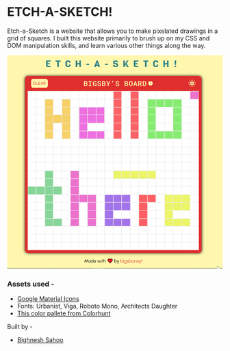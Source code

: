 # ETCH-A-SKETCH!

Etch-a-Sketch is a website that allows you to make pixelated drawings in a grid of squares. I built this website primarily to brush up on my CSS and DOM manipulation skills, and learn various other things along the way.

![etch-a-sketch preview](assets/etch-a-sketch.png)

### Assets used -
- [Google Material Icons](https://fonts.google.com/icons)
- Fonts: Urbanist, Viga, Roboto Mono, Architects Daughter
- [This color pallete from Colorhunt](https://colorhunt.co/palette/297f87fff7aef6d167df2e2e)

Built by - <br>
- [Bighnesh Sahoo](https://github.com/bigsbunny)
